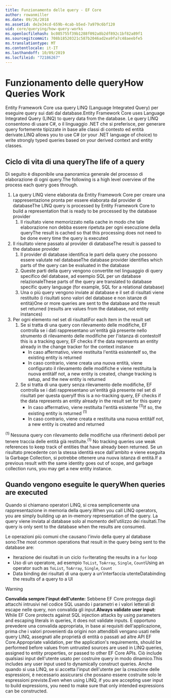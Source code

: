 ```yaml
---
title: Funzionamento delle query - EF Core
author: rowanmiller
ms.date: 09/26/2018
ms.assetid: de2e34cd-659b-4cab-b5ed-7a979c6bf120
uid: core/querying/how-query-works
ms.openlocfilehash: bc085755f39b1288f092a8b2df892c1bf82a89f1
ms.sourcegitcommit: 708b18520321c587b2046ad2ea9fa7c48aeebfe5
ms.translationtype: MT
ms.contentlocale: it-IT
ms.lasthandoff: 10/09/2019
ms.locfileid: "72186267"
---
```

# <a name="how-queries-work"></a><span data-ttu-id="0b61a-102">Funzionamento delle query</span><span class="sxs-lookup"><span data-stu-id="0b61a-102">How Queries Work</span></span>

<span data-ttu-id="0b61a-103">Entity Framework Core usa query LINQ (Language Integrated Query) per eseguire query sui dati dal database.</span><span class="sxs-lookup"><span data-stu-id="0b61a-103">Entity Framework Core uses Language Integrated Query (LINQ) to query data from the database.</span></span> <span data-ttu-id="0b61a-104">Le query LINQ consentono di usare C#, o il linguaggio .NET che si preferisce, per generare query fortemente tipizzate in base alle classi di contesto ed entità derivate.</span><span class="sxs-lookup"><span data-stu-id="0b61a-104">LINQ allows you to use C# (or your .NET language of choice) to write strongly typed queries based on your derived context and entity classes.</span></span>

## <a name="the-life-of-a-query"></a><span data-ttu-id="0b61a-105">Ciclo di vita di una query</span><span class="sxs-lookup"><span data-stu-id="0b61a-105">The life of a query</span></span>

<span data-ttu-id="0b61a-106">Di seguito è disponibile una panoramica generale del processo di elaborazione di ogni query.</span><span class="sxs-lookup"><span data-stu-id="0b61a-106">The following is a high level overview of the process each query goes through.</span></span>

1. <span data-ttu-id="0b61a-107">La query LINQ viene elaborata da Entity Framework Core per creare una rappresentazione pronta per essere elaborata dal provider di database</span><span class="sxs-lookup"><span data-stu-id="0b61a-107">The LINQ query is processed by Entity Framework Core to build a representation that is ready to be processed by the database provider</span></span>
   1. <span data-ttu-id="0b61a-108">Il risultato viene memorizzato nella cache in modo che tale elaborazione non debba essere ripetuta per ogni esecuzione della query</span><span class="sxs-lookup"><span data-stu-id="0b61a-108">The result is cached so that this processing does not need to be done every time the query is executed</span></span>
2. <span data-ttu-id="0b61a-109">Il risultato viene passato al provider di database</span><span class="sxs-lookup"><span data-stu-id="0b61a-109">The result is passed to the database provider</span></span>
   1. <span data-ttu-id="0b61a-110">Il provider di database identifica le parti della query che possono essere valutate nel database</span><span class="sxs-lookup"><span data-stu-id="0b61a-110">The database provider identifies which parts of the query can be evaluated in the database</span></span>
   2. <span data-ttu-id="0b61a-111">Queste parti della query vengono convertite nel linguaggio di query specifico del database, ad esempio SQL per un database relazionale</span><span class="sxs-lookup"><span data-stu-id="0b61a-111">These parts of the query are translated to database specific query language (for example, SQL for a relational database)</span></span>
   3. <span data-ttu-id="0b61a-112">Una o più query vengono inviate al database e il set di risultati viene restituito (i risultati sono valori del database e non istanze di entità)</span><span class="sxs-lookup"><span data-stu-id="0b61a-112">One or more queries are sent to the database and the result set returned (results are values from the database, not entity instances)</span></span>
3. <span data-ttu-id="0b61a-113">Per ogni elemento nel set di risultati</span><span class="sxs-lookup"><span data-stu-id="0b61a-113">For each item in the result set</span></span>
   1. <span data-ttu-id="0b61a-114">Se si tratta di una query con rilevamento delle modifiche, EF controlla se i dati rappresentano un'entità già presente nello strumento di rilevamento delle modifiche per l'istanza di contesto</span><span class="sxs-lookup"><span data-stu-id="0b61a-114">If this is a tracking query, EF checks if the data represents an entity already in the change tracker for the context instance</span></span>
      * <span data-ttu-id="0b61a-115">In caso affermativo, viene restituita l'entità esistente</span><span class="sxs-lookup"><span data-stu-id="0b61a-115">If so, the existing entity is returned</span></span>
      * <span data-ttu-id="0b61a-116">In caso contrario, viene creata una nuova entità, viene configurato il rilevamento delle modifiche e viene restituita la nuova entità</span><span class="sxs-lookup"><span data-stu-id="0b61a-116">If not, a new entity is created, change tracking is setup, and the new entity is returned</span></span>
   2. <span data-ttu-id="0b61a-117">Se si tratta di una query senza rilevamento delle modifiche, EF controlla se i dati rappresentano un'entità già presente nel set di risultati per questa query</span><span class="sxs-lookup"><span data-stu-id="0b61a-117">If this is a no-tracking query, EF checks if the data represents an entity already in the result set for this query</span></span>
      * <span data-ttu-id="0b61a-118">In caso affermativo, viene restituita l'entità esistente <sup>(1)</sup></span><span class="sxs-lookup"><span data-stu-id="0b61a-118">If so, the existing entity is returned <sup>(1)</sup></span></span>
      * <span data-ttu-id="0b61a-119">In caso contrario, viene creata e restituita una nuova entità</span><span class="sxs-lookup"><span data-stu-id="0b61a-119">If not, a new entity is created and returned</span></span>

<span data-ttu-id="0b61a-120"><sup>(1) </sup> Nessuna query con rilevamento delle modifiche usa riferimenti deboli per tenere traccia delle entità già restituite.</span><span class="sxs-lookup"><span data-stu-id="0b61a-120"><sup>(1)</sup> No tracking queries use weak references to keep track of entities that have already been returned.</span></span> <span data-ttu-id="0b61a-121">Se un risultato precedente con la stessa identità esce dall'ambito e viene eseguita la Garbage Collection, si potrebbe ottenere una nuova istanza di entità.</span><span class="sxs-lookup"><span data-stu-id="0b61a-121">If a previous result with the same identity goes out of scope, and garbage collection runs, you may get a new entity instance.</span></span>

## <a name="when-queries-are-executed"></a><span data-ttu-id="0b61a-122">Quando vengono eseguite le query</span><span class="sxs-lookup"><span data-stu-id="0b61a-122">When queries are executed</span></span>

<span data-ttu-id="0b61a-123">Quando si chiamano operatori LINQ, si crea semplicemente una rappresentazione in memoria della query.</span><span class="sxs-lookup"><span data-stu-id="0b61a-123">When you call LINQ operators, you are simply building up an in-memory representation of the query.</span></span> <span data-ttu-id="0b61a-124">La query viene inviata al database solo al momento dell'utilizzo dei risultati.</span><span class="sxs-lookup"><span data-stu-id="0b61a-124">The query is only sent to the database when the results are consumed.</span></span>

<span data-ttu-id="0b61a-125">Le operazioni più comuni che causano l'invio della query al database sono:</span><span class="sxs-lookup"><span data-stu-id="0b61a-125">The most common operations that result in the query being sent to the database are:</span></span>
* <span data-ttu-id="0b61a-126">Iterazione dei risultati in un ciclo `for`</span><span class="sxs-lookup"><span data-stu-id="0b61a-126">Iterating the results in a `for` loop</span></span>
* <span data-ttu-id="0b61a-127">Uso di un operatore, ad esempio `ToList`, `ToArray`, `Single`, `Count`</span><span class="sxs-lookup"><span data-stu-id="0b61a-127">Using an operator such as `ToList`, `ToArray`, `Single`, `Count`</span></span>
* <span data-ttu-id="0b61a-128">Data binding dei risultati di una query a un'interfaccia utente</span><span class="sxs-lookup"><span data-stu-id="0b61a-128">Databinding the results of a query to a UI</span></span>

> [!WARNING]  
> <span data-ttu-id="0b61a-129">**Convalida sempre l'input dell'utente:** Sebbene EF Core protegga dagli attacchi intrusivi nel codice SQL usando i parametri e i valori letterali di escape nelle query, non convalida gli input.</span><span class="sxs-lookup"><span data-stu-id="0b61a-129">**Always validate user input:** While EF Core protects against SQL injection attacks by using parameters and escaping literals in queries, it does not validate inputs.</span></span> <span data-ttu-id="0b61a-130">È opportuno prevedere una convalida appropriata, in base ai requisiti dell'applicazione, prima che i valori provenienti da origini non attendibili vengano usati nelle query LINQ, assegnati alle proprietà di entità o passati ad altre API EF Core.</span><span class="sxs-lookup"><span data-stu-id="0b61a-130">Appropriate validation, per the application's requirements, should be performed before values from untrusted sources are used in LINQ queries, assigned to entity properties, or passed to other EF Core APIs.</span></span> <span data-ttu-id="0b61a-131">Ciò include qualsiasi input dell'utente usato per costruire query in modo dinamico.</span><span class="sxs-lookup"><span data-stu-id="0b61a-131">This includes any user input used to dynamically construct queries.</span></span> <span data-ttu-id="0b61a-132">Anche quando si usa LINQ, se si accetta l'input dell'utente per la creazione delle espressioni, è necessario assicurarsi che possano essere costruite solo le espressioni previste.</span><span class="sxs-lookup"><span data-stu-id="0b61a-132">Even when using LINQ, if you are accepting user input to build expressions, you need to make sure that only intended expressions can be constructed.</span></span>
